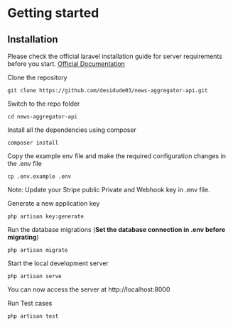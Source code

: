 
# Getting started

## Installation

Please check the official laravel installation guide for server requirements before you start. [Official Documentation](https://laravel.com/docs/10.x/installation)

Clone the repository

    git clone https://github.com/desidude03/news-aggregator-api.git

Switch to the repo folder

    cd news-aggregator-api

Install all the dependencies using composer

    composer install

Copy the example env file and make the required configuration changes in the .env file

    cp .env.example .env

Note: Update your Stripe public Private and Webhook key in .env file.

Generate a new application key

    php artisan key:generate

Run the database migrations (**Set the database connection in .env before migrating**)

    php artisan migrate

Start the local development server

    php artisan serve

You can now access the server at http://localhost:8000

Run Test cases

    php artisan test